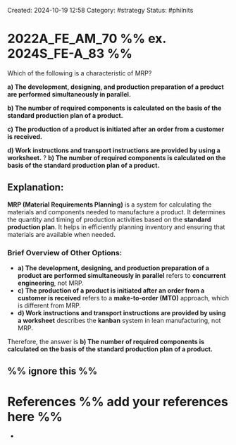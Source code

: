 Created: 2024-10-19 12:58
Category: #strategy 
Status: #philnits


# 2022A_FE_AM_70 %% ex. 2024S_FE-A_83 %%

Which of the following is a characteristic of MRP? 

**a) The development, designing, and production preparation of a product are performed simultaneously in parallel.** 

**b) The number of required components is calculated on the basis of the standard production plan of a product.** 

**c) The production of a product is initiated after an order from a customer is received.** 

**d) Work instructions and transport instructions are provided by using a worksheet.**
? 
**b) The number of required components is calculated on the basis of the standard production plan of a product.** 

## **Explanation:**

**MRP (Material Requirements Planning)** is a system for calculating the materials and components needed to manufacture a product. It determines the quantity and timing of production activities based on the **standard production plan**. It helps in efficiently planning inventory and ensuring that materials are available when needed.

### Brief Overview of Other Options:

- **a) The development, designing, and production preparation of a product are performed simultaneously in parallel** refers to **concurrent engineering**, not MRP.
- **c) The production of a product is initiated after an order from a customer is received** refers to a **make-to-order (MTO)** approach, which is different from MRP.
- **d) Work instructions and transport instructions are provided by using a worksheet** describes the **kanban** system in lean manufacturing, not MRP.

Therefore, the answer is **b) The number of required components is calculated on the basis of the standard production plan of a product.** 



%% ignore this %%
---









# References %% add your references here %%
- 